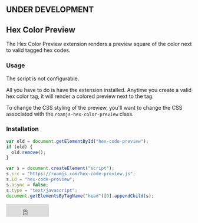 ## UNDER DEVELOPMENT

## Hex Color Preview

The Hex Color Preview extension renders a preview square of the color next to valid tagged hex codes. 

### Usage

The script is not configurable.

All you have to do is have the extension installed. Anytime you create a valid hex color tag, it will render a colored preview next to the tag.

To change the CSS styling of the preview, you'll want to change the CSS associated with the `roamjs-hex-color-preview` class.

### Installation

```javascript
var old = document.getElementById("hex-code-preview");
if (old) {
  old.remove();
}

var s = document.createElement("script");
s.src = "https://roamjs.com/hex-code-preview.js";
s.id = "hex-code-preview";
s.async = false;
s.type = "text/javascript";
document.getElementsByTagName("head")[0].appendChild(s);
```

<iframe src="https://github.com/sponsors/dvargas92495/button" title="Sponsor dvargas92495" height="35" width="116" style="border: 0;"></iframe>
